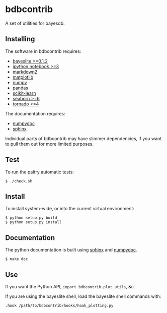 # bdbcontrib

A set of utilities for bayesdb.

## Installing

The software in bdbcontrib requires:

- [bayeslite >=0.1.2](http://probcomp.csail.mit.edu/bayesdb/)
- [ipython notebook >=3](http://ipython.org/notebook.html)
- [markdown2](https://pypi.python.org/pypi/markdown2)
- [matplotlib](http://matplotlib.org/)
- [numpy](http://www.numpy.org/)
- [pandas](http://pandas.pydata.org/)
- [scikit-learn](http://scikit-learn.org/)
- [seaborn >=6](http://stanford.edu/~mwaskom/software/seaborn/)
- [tornado >=4](http://www.tornadoweb.org/en/stable/)

The documentation requires:

- [numpydoc](https://pypi.python.org/pypi/numpydoc)
- [sphinx](sphinx-doc.org)

Individual parts of bdbcontrib may have slimmer dependencies, if you
want to pull them out for more limited purposes.

## Test

To run the paltry automatic tests:

```
$ ./check.sh
```

## Install

To install system-wide, or into the current virtual environment:

```
$ python setup.py build
$ python setup.py install
```

## Documentation

The python documentation is built using [sphinx](http://sphinx-doc.org/) and
[numpydoc](https://pypi.python.org/pypi/numpydoc).

```
$ make doc
```

## Use

If you want the Python API, `import bdbcontrib.plot_utils`, &c.

If you are using the bayeslite shell, load the bayeslite shell
commands with:

```
.hook /path/to/bdbcontrib/hooks/hook_plotting.py
```
